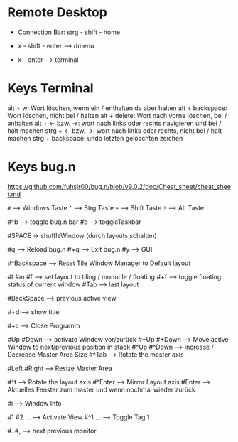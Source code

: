 # Remote Desktop
- Connection Bar: strg - shift - home

- x - shift - enter --> dmenu
- x - enter --> terminal

# Keys Terminal
alt + w: Wort löschen, wenn ein / enthalten da aber halten
alt + backspace: Wort löschen, nicht bei / halten
alt + delete: Wort nach vorne löschen, bei / anhalten
alt + <- bzw. ->: wort nach links oder rechts navigieren und bei / halt machen
strg + <- bzw. ->: wort nach links oder rechts, nicht bei / halt machen
strg + backspace: undo letzten gelöschten zeichen

# Keys bug.n

https://github.com/fuhsjr00/bug.n/blob/v9.0.2/doc/Cheat_sheet/cheat_sheet.md

`#` --> Windows Taste
`^` --> Strg Taste
`+` --> Shift Taste
`!` --> Alt Taste

 #^b  --> toggle bug.n bar
 #b   --> toggleTaskbar
 
 #SPACE -> shuffleWindow (durch layouts schalten)
 
 #q --> Reload bug.n
 #+q --> Exit bug.n
 #y --> GUI
 
 #^Backspace --> Reset Tile Window Manager to Default layout
 
 #t #m #f --> set layout to tiling / monocle / floating
 #+f --> toggle floating status of current window
 #Tab     --> last layout
 
 #BackSpace --> previous active view
 
 #+d --> show title
 
 #+c --> Close Programm
 
 #Up #Down   --> activate Window vor/zurück
 #+Up #+Down --> Move active Window to next/previous position in stack
 #^Up #^Down  --> Increase / Decrease Master Area Size
 #^Tab --> Rotate the master axis
 
 #Left #Right --> Resize Master Area
 
 #^t --> Rotate the layout axis
 #^Enter --> Mirror Layout axis
 #Enter --> Aktuelles Fenster zum master und wenn nochmal wieder zurück
 
 #i --> Window Info
 
 #1 #2 ... --> Activate View
 #^1   ... --> Toggle Tag 1
 
 #. #, --> next previous monitor 